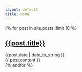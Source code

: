 ```yaml
---
layout: default
title: Home
---
```


<div class="posts">
{% for post in site.posts :limit 10 %}
    <div class="post">
        <div class="meta">
            <h2><a href="{{post.url}}">{{post.title}}</a></h2>
            <div class="date">{{post.date | date_to_string }}</div>
        </div>
        <div class="content">
        {{ post.content }}
        </div><!--class=content-->
    </div><!--class=post-->
{% endfor %}
</div><!--class=posts-->

